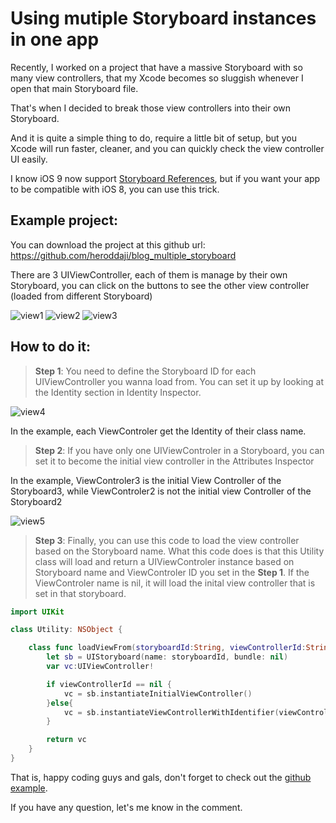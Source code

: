 Using mutiple Storyboard instances in one app
=============
Recently, I worked on a project that have a massive Storyboard with so many view controllers, that my Xcode becomes so sluggish whenever I open that main Storyboard file.

That's when I decided to break those view controllers into their own Storyboard.

And it is quite a simple thing to do, require a little bit of setup, but you Xcode will run faster, cleaner, and you can quickly check the view controller UI easily.

I know iOS 9  now support [Storyboard References](https://developer.apple.com/library/prerelease/ios/recipes/xcode_help-IB_storyboard/Chapters/AddSBReference.html), but if you want your app to be compatible with iOS 8, you can use this trick.

## Example project:
You can download the project at this github url: https://github.com/heroddaji/blog_multiple_storyboard

There are 3 UIViewController, each of them is manage by their own Storyboard,
you can click on the buttons to see the other view controller (loaded from different Storyboard)

![view1](./view1.png)
![view2](./view2.png)
![view3](./view3.png)


## How to do it:
> **Step 1**: You need to define the Storyboard ID for each UIViewController you wanna load from. You can set it up by looking at the Identity section in Identity Inspector.

![view4](./view4.png)

In the example, each ViewControler get the Identity of their class name.

> **Step 2**: If you have only one UIViewControler in a Storyboard, you can set it to become the initial view controller in the Attributes Inspector

In the example, ViewControler3 is the initial View Controller of the Storyboard3, while ViewControler2 is not the initial view Controller of the Storyboard2

![view5](./view5.png)

> **Step 3**: Finally, you can use this code to load the view controller based on the Storyboard name. What this code does is that this Utility class will load and return a UIViewControler instance based on Storyboard name and ViewControler ID you set in the **Step 1**. If the ViewControler name is nil, it will load the inital view controller that is set in that storyboard.

```Swift
import UIKit

class Utility: NSObject {

    class func loadViewFrom(storyboardId:String, viewControllerId:String? = nil) -> UIViewController {
        let sb = UIStoryboard(name: storyboardId, bundle: nil)
        var vc:UIViewController!

        if viewControllerId == nil {
            vc = sb.instantiateInitialViewController()
        }else{
            vc = sb.instantiateViewControllerWithIdentifier(viewControllerId!)
        }

        return vc
    }
}
```

That is, happy coding guys and gals, don't forget to check out the [github example](https://github.com/heroddaji/blog_multiple_storyboard
).

If you have any question, let's me know in the comment.
